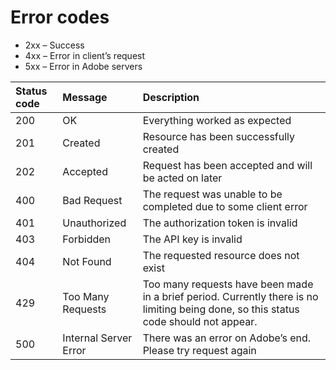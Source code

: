 # Error codes

- 2xx – Success
- 4xx – Error in client’s request
- 5xx – Error in Adobe servers

| Status code | Message               | Description                                                                                                                           |
|:------------|:----------------------|:--------------------------------------------------------------------------------------------------------------------------------------|
| 200         | OK                    | Everything worked as expected                                                                                                         |
| 201         | Created               | Resource has been successfully created                                                                                                |
| 202         | Accepted              | Request has been accepted and will be acted on later                                                                                  |
| 400         | Bad Request           | The request was unable to be completed due to some client error                                                                       |
| 401         | Unauthorized          | The authorization token is invalid                                                                                                    |
| 403         | Forbidden             | The API key is invalid                                                                                                                |
| 404         | Not Found             | The requested resource does not exist                                                                                                 |
| 429         | Too Many Requests     | Too many requests have been made in a brief period. Currently there is no limiting being done, so this status code should not appear. |
| 500         | Internal Server Error | There was an error on Adobe’s end. Please try request again                                                                           |

